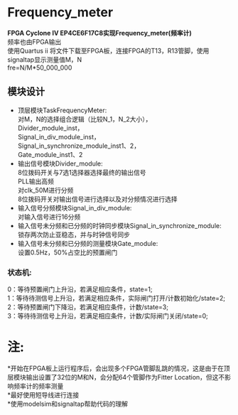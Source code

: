# Frequency_meter  
**FPGA Cyclone IV EP4CE6F17C8实现Frequency_meter(频率计)**  
频率也由FPGA输出  
使用Quartus ii 将文件下载至FPGA板，连接FPGA的T13，R13管脚，使用signaltap显示测量值M，N  
fre=N/M*50_000_000  
## 模块设计  
- 顶层模块TaskFrequencyMeter:  
对M，N的选择组合逻辑（比较N_1，N_2大小），  
Divider_module_inst，  
Signal_in_div_module_inst，  
Signal_in_synchronize_module_inst1、2，  
Gate_module_inst1、2  
- 输出信号模块Divider_module:  
8位拨码开关与7选1选择器选择最终的输出信号  
PLL输出高频  
对clk_50M进行分频  
8位拨码开关对输出信号进行选择以及对分频情况进行选择  
- 输入信号分频模块Signal_in_div_module:  
对输入信号进行16分频  
- 输入信号未分频和已分频的时钟同步模块Signal_in_synchronize_module:  
锁存两次防止亚稳态，并与时钟信号同步  
- 输入信号未分频和已分频的测量模块Gate_module:  
设置0.5Hz，50%占空比的预置闸门  
### 状态机:  
   0：等待预置闸门上升沿，若满足相应条件，state=1;  
   1：等待待测信号上升沿，若满足相应条件，实际闸门打开/计数初始化/state=2;  
   2：等待预置闸门下降沿，若满足相应条件，计数/state=3;  
   3：等待待测信号上升沿，若满足相应条件，计数/实际闸门关闭/state=0;  
# 注:  
*开始在FPGA板上运行程序后，会出现多个FPGA管脚乱跳的情况，这是由于在顶层模块输出设置了32位的M和N，会分配64个管脚作为Fitter Location，但这不影响频率计的频率测量  
*最好使用短导线进行连接  
*使用modelsim和signaltap帮助代码的理解
